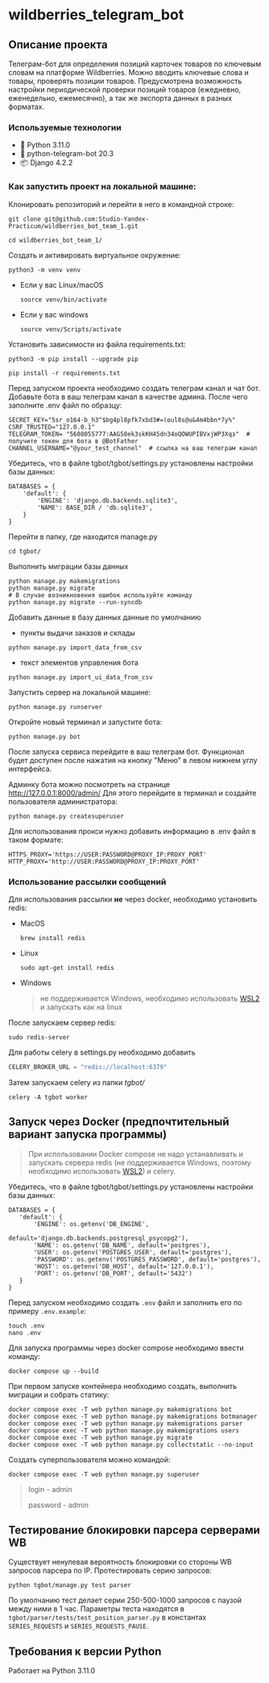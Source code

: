 # wildberries_telegram_bot

## Описание проекта

Телеграм-бот для определения позиций карточек товаров по ключевым словам на платформе Wildberries. Можно вводить ключевые слова и товары, проверять позиции товаров. Предусмотрена возможность настройки периодической проверки позиций товаров (ежедневно, еженедельно, ежемесячно), а так же экспорта данных в разных форматах.


### Используемые технологии
- :snake: Python 3.11.0
- :incoming_envelope: python-telegram-bot 20.3
- :package: Django 4.2.2



### Как запустить проект на локальной машине:
Клонировать репозиторий и перейти в него в командной строке:

```
git clone git@github.com:Studio-Yandex-Practicum/wildberries_bot_team_1.git
```

```
cd wildberries_bot_team_1/
```

Cоздать и активировать виртуальное окружение:

```
python3 -m venv venv
```

* Если у вас Linux/macOS

    ```
    source venv/bin/activate
    ```

* Если у вас windows

    ```
    source venv/Scripts/activate
    ```

Установить зависимости из файла requirements.txt:

```
python3 -m pip install --upgrade pip
```

```
pip install -r requirements.txt
```

Перед запуском проекта необходимо создать телеграм канал и чат бот. Добавьте бота в ваш телеграм канал в качестве админа. После чего заполните .env файл по образцу:

```
SECRET_KEY="5sr_o164-b_h3^$bg4pl8pfk7xbd3#=(oul8s@u&4m4bbn*7y%"
CSRF_TRUSTED="127.0.0.1"
TELEGRAM_TOKEN= "5608055777:AAG58ek3skKH45dn34oQOWUPIBVxjWP3Xqз"  # получите токен для бота в @BotFather
CHANNEL_USERNAME="@your_test_channel"  # ссылка на ваш телеграм канал
```

Убедитесь, что в файле tgbot/tgbot/settings.py установлены настройки базы данных:

```
DATABASES = {
    'default': {
        'ENGINE': 'django.db.backends.sqlite3',
        'NAME': BASE_DIR / 'db.sqlite3',
    }
}
```

Перейти в папку, где находится manage.py
```
cd tgbot/
```

Выполнить миграции базы данных
```
python manage.py makemigrations
python manage.py migrate
# В случае возникновения ошибок используйте команду
python manage.py migrate --run-syncdb
```

Добавить данные в базу данных данные по умолчанию
- пункты выдачи заказов и склады
```
python manage.py import_data_from_csv
```
- текст элементов управления бота
```
python manage.py import_ui_data_from_csv
```

Запустить сервер на локальной машине:
```
python manage.py runserver
```

Откройте новый терминал и запустите бота:
```
python manage.py bot
```
После запуска сервиса перейдите в ваш телеграм бот. Функционал будет доступен после нажатия на кнопку "Меню" в левом нижнем углу интерфейса.

Админку бота можно посмотреть на странице http://127.0.0.1:8000/admin/
Для этого перейдите в терминал и создайте пользователя администратора:

```
python manage.py createsuperuser
```

Для использования прокси нужно добавить информацию в .env файл в таком формате:
```dotenv
HTTPS_PROXY='https://USER:PASSWORD@PROXY_IP:PROXY_PORT'
HTTP_PROXY='http://USER:PASSWORD@PROXY_IP:PROXY_PORT'
```


### Использование рассылки сообщений
Для использования рассылки **не** через docker, необходимо установить redis:
- MacOS
  ```commandline
  brew install redis
  ```
- Linux
  ```commandline
  sudo apt-get install redis
  ```
- Windows

  > не поддерживается Windows, необходимо использовать [WSL2](https://learn.microsoft.com/en-us/windows/wsl/install)
  и запускать как на linux

После запускаем сервер redis:
```commandline
sudo redis-server
```
Для работы celery в settings.py необходимо добавить
```python
CELERY_BROKER_URL = "redis://localhost:6379"
```
Затем запускаем celery из папки _tgbot/_
```commandline
celery -A tgbot worker
```

## Запуск через Docker (предпочтительный вариант запуска программы)
> При использовании Docker compose не надо устанавливать и запускать сервера redis
(не поддерживается Windows, поэтому необходимо использовать [WSL2](https://learn.microsoft.com/en-us/windows/wsl/install))
и celery.

Убедитесь, что в файле tgbot/tgbot/settings.py установлены настройки базы данных:

```
DATABASES = {
   'default': {
       'ENGINE': os.getenv('DB_ENGINE',
                           default='django.db.backends.postgresql_psycopg2'),
       'NAME': os.getenv('DB_NAME', default='postgres'),
       'USER': os.getenv('POSTGRES_USER', default='postgres'),
       'PASSWORD': os.getenv('POSTGRES_PASSWORD', default='postgres'),
       'HOST': os.getenv('DB_HOST', default='127.0.0.1'),
       'PORT': os.getenv('DB_PORT', default='5432')
   }
}
```

Перед запуском необходимо создать `.env` файл и заполнить его по примеру `.env.example`:
```commandline
touch .env
nano .env
```
Для запуска программы через docker compose необходимо ввести команду:
```commandline
docker compose up --build
```
При первом запуске контейнера необходимо создать, выполнить миграции и собрать статику:
```commandline
docker compose exec -T web python manage.py makemigrations bot
docker compose exec -T web python manage.py makemigrations botmanager
docker compose exec -T web python manage.py makemigrations parser
docker compose exec -T web python manage.py makemigrations users
docker compose exec -T web python manage.py migrate
docker compose exec -T web python manage.py collectstatic --no-input
```
Создать суперпользователя можно командой:
```commandline
docker compose exec -T web python manage.py superuser
```
> login - admin
>
> password - admin


## Тестирование блокировки парсера серверами WB
Существует ненулевая вероятность блокировки со стороны WB запросов парсера по IP.
Протестировать серию запросов:
```commandline
python tgbot/manage.py test parser
```

По умолчанию тест делает серии 250-500-1000 запросов с паузой между ними в 1 час.
Параметры теста находятся в ```tgbot/parser/tests/test_position_parser.py``` в константах ```SERIES_REQUESTS``` и ```SERIES_REQUESTS_PAUSE```.


## Требования к версии Python
Работает на Python 3.11.0